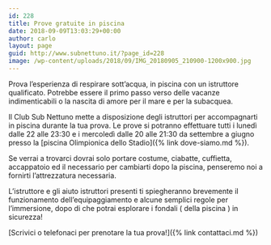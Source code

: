 ```yaml
---
id: 228
title: Prove gratuite in piscina
date: 2018-09-09T13:03:29+00:00
author: carlo
layout: page
guid: http://www.subnettuno.it/?page_id=228
image: /wp-content/uploads/2018/09/IMG_20180905_210900-1200x900.jpg
---
```


Prova l&#8217;esperienza di respirare sott&#8217;acqua, in piscina con un istruttore qualificato. Potrebbe essere il primo passo verso delle vacanze indimenticabili o la nascita di amore per il mare e per la subacquea.

Il Club Sub Nettuno mette a disposizione degli istruttori per accompagnarti in piscina durante la tua prova. Le prove si potranno effettuare tutti i lunedì dalle 22 alle 23:30 e i mercoledì dalle 20 alle 21:30 da settembre a giugno presso la [piscina Olimpionica dello Stadio]({% link dove-siamo.md %}).

Se verrai a trovarci dovrai solo portare costume, ciabatte, cuffietta, accappatoio ed il necessario per cambiarti dopo la piscina, penseremo noi a fornirti l&#8217;attrezzatura necessaria.

L&#8217;istruttore e gli aiuto istruttori presenti ti spiegheranno brevemente il funzionamento dell&#8217;equipaggiamento e alcune semplici regole per l&#8217;immersione, dopo di che potrai esplorare i fondali ( della piscina ) in sicurezza!

[Scrivici o telefonaci per prenotare la tua prova!]({% link contattaci.md %})
